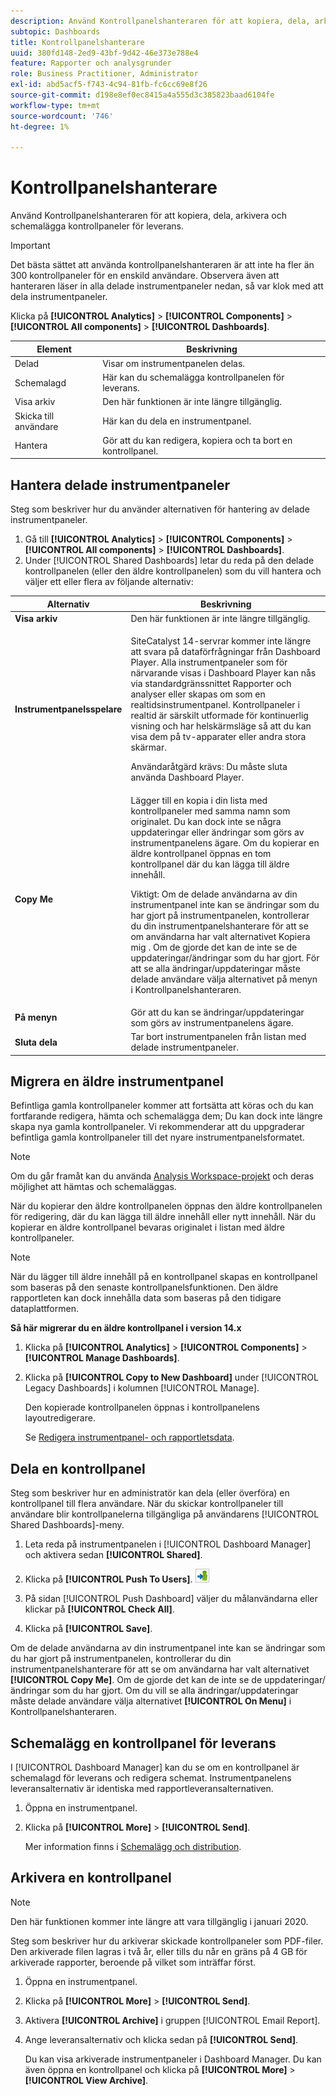 ```yaml
---
description: Använd Kontrollpanelshanteraren för att kopiera, dela, arkivera och schemalägga kontrollpaneler för leverans.
subtopic: Dashboards
title: Kontrollpanelshanterare
uuid: 380fd148-2ed9-43bf-9d42-46e373e788e4
feature: Rapporter och analysgrunder
role: Business Practitioner, Administrator
exl-id: abd5acf5-f743-4c94-81fb-fc6cc69e8f26
source-git-commit: d198e8ef0ec8415a4a555d3c385823baad6104fe
workflow-type: tm+mt
source-wordcount: '746'
ht-degree: 1%

---
```


# Kontrollpanelshanterare

Använd Kontrollpanelshanteraren för att kopiera, dela, arkivera och schemalägga kontrollpaneler för leverans.

>[!IMPORTANT]
>
>Det bästa sättet att använda kontrollpanelshanteraren är att inte ha fler än 300 kontrollpaneler för en enskild användare. Observera även att hanteraren läser in alla delade instrumentpaneler nedan, så var klok med att dela instrumentpaneler.

Klicka på **[!UICONTROL Analytics]** > **[!UICONTROL Components]** > **[!UICONTROL All components]** > **[!UICONTROL Dashboards]**.

| Element | Beskrivning |
|--- |--- |
| Delad | Visar om instrumentpanelen delas. |
| Schemalagd | Här kan du schemalägga kontrollpanelen för leverans. |
| Visa arkiv | Den här funktionen är inte längre tillgänglig. |
| Skicka till användare | Här kan du dela en instrumentpanel. |
| Hantera | Gör att du kan redigera, kopiera och ta bort en kontrollpanel. |

## Hantera delade instrumentpaneler

Steg som beskriver hur du använder alternativen för hantering av delade instrumentpaneler.

1. Gå till **[!UICONTROL Analytics]** > **[!UICONTROL Components]** > **[!UICONTROL All components]** > **[!UICONTROL Dashboards]**.
1. Under [!UICONTROL Shared Dashboards] letar du reda på den delade kontrollpanelen (eller den äldre kontrollpanelen) som du vill hantera och väljer ett eller flera av följande alternativ:

<table id="choicetable_857E0E816D63404683D4E24DC8D7FC69"> 
 <thead class="chhead sthead"> 
  <th class="choptionhd"> Alternativ </th> 
  <th class="chdeschd"> Beskrivning </th> 
 </thead> 
 <tr class="chrow strow"> 
  <td class="choption"><strong>Visa arkiv</strong></td> 
  <td class="chdesc stentry"> Den här funktionen är inte längre tillgänglig. </td> 
 </tr> 
 <tr class="chrow strow"> 
  <td class="choption"><strong>Instrumentpanelsspelare</strong></td> 
  <td class="chdesc stentry"> <p>SiteCatalyst 14-servrar kommer inte längre att svara på dataförfrågningar från Dashboard Player. Alla instrumentpaneler som för närvarande visas i Dashboard Player kan nås via standardgränssnittet Rapporter och analyser eller skapas om som en realtidsinstrumentpanel. Kontrollpaneler i realtid är särskilt utformade för kontinuerlig visning och har helskärmsläge så att du kan visa dem på tv-apparater eller andra stora skärmar. </p> <p>Användaråtgärd krävs: Du måste sluta använda Dashboard Player. </p> </td> 
 </tr> 
 <tr class="chrow strow"> 
  <td class="choption"><strong>Copy Me</strong></td> 
  <td class="chdesc stentry"> Lägger till en kopia i din lista med kontrollpaneler med samma namn som originalet. Du kan dock inte se några uppdateringar eller ändringar som görs av instrumentpanelens ägare. Om du kopierar en äldre kontrollpanel öppnas en tom kontrollpanel där du kan lägga till äldre innehåll. <p>Viktigt:  Om de delade användarna av din instrumentpanel inte kan se ändringar som du har gjort på instrumentpanelen, kontrollerar du din instrumentpanelshanterare för att se om användarna har valt alternativet <span class="uicontrol"> Kopiera mig </span>. Om de gjorde det kan de inte se de uppdateringar/ändringar som du har gjort. För att se alla ändringar/uppdateringar måste delade användare välja alternativet <span class="uicontrol"> på menyn </span> i Kontrollpanelshanteraren. </p> </td> 
 </tr> 
 <tr class="chrow strow"> 
  <td class="choption"><strong>På menyn</strong></td> 
  <td class="chdesc stentry"> Gör att du kan se ändringar/uppdateringar som görs av instrumentpanelens ägare. </td> 
 </tr> 
 <tr class="chrow strow"> 
  <td class="choption"><strong>Sluta dela</strong></td> 
  <td class="chdesc stentry"> Tar bort instrumentpanelen från listan med delade instrumentpaneler. </td> 
 </tr> 
</table>

## Migrera en äldre instrumentpanel

Befintliga gamla kontrollpaneler kommer att fortsätta att köras och du kan fortfarande redigera, hämta och schemalägga dem; Du kan dock inte längre skapa nya gamla kontrollpaneler. Vi rekommenderar att du uppgraderar befintliga gamla kontrollpaneler till det nyare instrumentpanelsformatet.

>[!NOTE]
>
>Om du går framåt kan du använda [Analysis Workspace-projekt](https://docs.adobe.com/content/help/en/analytics/analyze/analysis-workspace/home.html) och deras möjlighet att hämtas och schemaläggas.

När du kopierar den äldre kontrollpanelen öppnas den äldre kontrollpanelen för redigering, där du kan lägga till äldre innehåll eller nytt innehåll. När du kopierar en äldre kontrollpanel bevaras originalet i listan med äldre kontrollpaneler.

>[!NOTE]
>
>När du lägger till äldre innehåll på en kontrollpanel skapas en kontrollpanel som baseras på den senaste kontrollpanelsfunktionen. Den äldre rapportleten kan dock innehålla data som baseras på den tidigare dataplattformen.

**Så här migrerar du en äldre kontrollpanel i version 14.x**

1. Klicka på **[!UICONTROL Analytics]** > **[!UICONTROL Components]** > **[!UICONTROL Manage Dashboards]**.
1. Klicka på **[!UICONTROL Copy to New Dashboard]** under [!UICONTROL Legacy Dashboards] i kolumnen [!UICONTROL Manage].

   Den kopierade kontrollpanelen öppnas i kontrollpanelens layoutredigerare.

   Se [Redigera instrumentpanel- och rapportletsdata](/help/analyze/reports-analytics/dashboard.md).

## Dela en kontrollpanel

Steg som beskriver hur en administratör kan dela (eller överföra) en kontrollpanel till flera användare. När du skickar kontrollpaneler till användare blir kontrollpanelerna tillgängliga på användarens [!UICONTROL Shared Dashboards]-meny.

1. Leta reda på instrumentpanelen i [!UICONTROL Dashboard Manager] och aktivera sedan **[!UICONTROL Shared]**.
1. Klicka på **[!UICONTROL Push To Users]**.  ![](assets/push.png)

1. På sidan [!UICONTROL Push Dashboard] väljer du målanvändarna eller klickar på **[!UICONTROL Check All]**.
1. Klicka på **[!UICONTROL Save]**.

Om de delade användarna av din instrumentpanel inte kan se ändringar som du har gjort på instrumentpanelen, kontrollerar du din instrumentpanelshanterare för att se om användarna har valt alternativet **[!UICONTROL Copy Me]**. Om de gjorde det kan de inte se de uppdateringar/ändringar som du har gjort. Om du vill se alla ändringar/uppdateringar måste delade användare välja alternativet **[!UICONTROL On Menu]** i Kontrollpanelshanteraren.

## Schemalägg en kontrollpanel för leverans

I [!UICONTROL Dashboard Manager] kan du se om en kontrollpanel är schemalagd för leverans och redigera schemat. Instrumentpanelens leveransalternativ är identiska med rapportleveransalternativen.

1. Öppna en instrumentpanel.
1. Klicka på **[!UICONTROL More]** > **[!UICONTROL Send]**.

   Mer information finns i [Schemalägg och distribution](/help/analyze/reports-analytics/scheduling.md).

## Arkivera en kontrollpanel

>[!NOTE]
>
>Den här funktionen kommer inte längre att vara tillgänglig i januari 2020.

Steg som beskriver hur du arkiverar skickade kontrollpaneler som PDF-filer. Den arkiverade filen lagras i två år, eller tills du når en gräns på 4 GB för arkiverade rapporter, beroende på vilket som inträffar först.

1. Öppna en instrumentpanel.
1. Klicka på **[!UICONTROL More]** > **[!UICONTROL Send]**.
1. Aktivera **[!UICONTROL Archive]** i gruppen [!UICONTROL Email Report].
1. Ange leveransalternativ och klicka sedan på **[!UICONTROL Send]**.

   Du kan visa arkiverade instrumentpaneler i Dashboard Manager. Du kan även öppna en kontrollpanel och klicka på **[!UICONTROL More]** > **[!UICONTROL View Archive]**.
